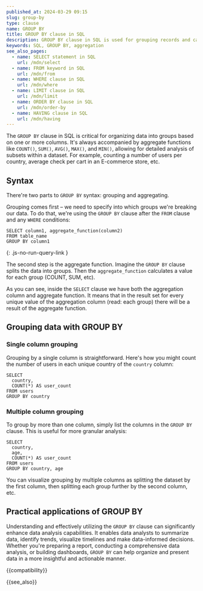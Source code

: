 ```yaml
---
published_at: 2024-03-29 09:15
slug: group-by
type: clause
name: GROUP BY
title: GROUP BY clause in SQL
description: GROUP BY clause in SQL is used for grouping records and calculating aggregate values for these groups (COUNT, SUM, etc).
keywords: SQL, GROUP BY, aggregation
see_also_pages:
  - name: SELECT statement in SQL
    url: /mdn/select
  - name: FROM keyword in SQL
    url: /mdn/from
  - name: WHERE clause in SQL
    url: /mdn/where
  - name: LIMIT clause in SQL
    url: /mdn/limit
  - name: ORDER BY clause in SQL
    url: /mdn/order-by
  - name: HAVING clause in SQL
    url: /mdn/having
---
```


The `GROUP BY` clause in SQL is critical for organizing data into groups based on one or more columns. It's always accompanied by aggregate functions like `COUNT()`, `SUM()`, `AVG()`, `MAX()`, and `MIN()`, allowing for detailed analysis of subsets within a dataset. For example, counting a number of users per country, average check per cart in an E-commerce store, etc.

## Syntax

There're two parts to `GROUP BY` syntax: grouping and aggregating.

Grouping comes first – we need to specify into which groups we're breaking our data. To do that, we're using the `GROUP BY` clause after the `FROM` clause and any `WHERE` conditions:

~~~pgsql
SELECT column1, aggregate_function(column2)
FROM table_name
GROUP BY column1
~~~
{: .js-no-run-query-link }

The second step is the aggregate function. Imagine the `GROUP BY` clause splits the data into groups. Then the `aggregate_function` calculates a value for each group (COUNT, SUM, etc).

As you can see, inside the `SELECT` clause we have both the aggregation column and aggregate function. It means that in the result set for every unique value of the aggregation column (read: each group) there will be a result of the aggregate function.

## Grouping data with GROUP BY

### Single column grouping

Grouping by a single column is straightforward. Here's how you might count the number of users in each unique country of the `country` column:

~~~pgsql
SELECT
  country,
  COUNT(*) AS user_count
FROM users
GROUP BY country
~~~

### Multiple column grouping

To group by more than one column, simply list the columns in the `GROUP BY` clause. This is useful for more granular analysis:

~~~pgsql
SELECT
  country,
  age,
  COUNT(*) AS user_count
FROM users
GROUP BY country, age
~~~

You can visualize grouping by multiple columns as splitting the dataset by the first column, then splitting each group further by the second column, etc.

## Practical applications of GROUP BY

Understanding and effectively utilizing the `GROUP BY` clause can significantly enhance data analysis capabilities. It enables data analysts to summarize data, identify trends, visualize timelines and make data-informed decisions. Whether you're preparing a report, conducting a comprehensive data analysis, or building dashboards, `GROUP BY` can help organize and present data in a more insightful and actionable manner.

{{compatibility}}

{{see_also}}
